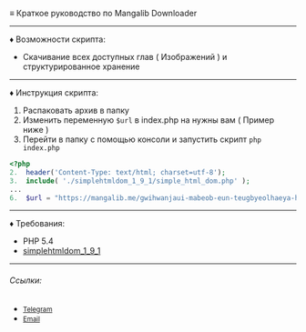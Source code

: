 ≡ Краткое руководство по Mangalib Downloader


***

♦ Возможности скрипта:

* Скачивание всех доступных глав ( Изображений ) и структурированное хранение
---
♦ Инструкция скрипта:
1. Распаковать архив в папку
2. Изменить переменную `$url` в index.php на нужны вам ( Пример ниже )
3. Перейти в папку с помощью консоли и запустить скрипт `php index.php`
 
```php
<?php
2.	header('Content-Type: text/html; charset=utf-8');
3.	include( './simplehtmldom_1_9_1/simple_html_dom.php' );
...
6.	$url = "https://mangalib.me/gwihwanjaui-mabeob-eun-teugbyeolhaeya-habnida";
```

---
♦ Требования:

* PHP 5.4
* [simplehtmldom_1_9_1](
https://github.com/diegoizac/Crawler/tree/master/simplehtmldom_1_9_1)
---

###### Ссылки:

 * <small>[Telegram](https://t.me/Kulenn)</small>
 * <small>[Email](mailto:kulentech@mail.ru)</small>

